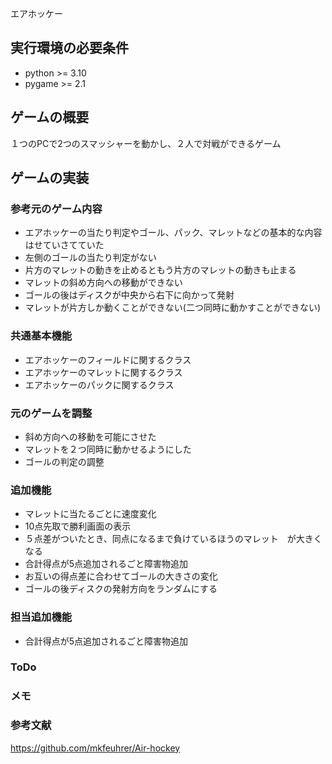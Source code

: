 エアホッケー
## 実行環境の必要条件
* python >= 3.10
* pygame >= 2.1

## ゲームの概要
１つのPCで2つのスマッシャーを動かし、２人で対戦ができるゲーム

## ゲームの実装
### 参考元のゲーム内容
* エアホッケーの当たり判定やゴール、パック、マレットなどの基本的な内容はせていさてていた
* 左側のゴールの当たり判定がない
* 片方のマレットの動きを止めるともう片方のマレットの動きも止まる
* マレットの斜め方向への移動ができない
* ゴールの後はディスクが中央から右下に向かって発射
* マレットが片方しか動くことができない(二つ同時に動かすことができない)
### 共通基本機能
* エアホッケーのフィールドに関するクラス
* エアホッケーのマレットに関するクラス
* エアホッケーのパックに関するクラス
### 元のゲームを調整
* 斜め方向への移動を可能にさせた
* マレットを２つ同時に動かせるようにした
* ゴールの判定の調整


### 追加機能
* マレットに当たるごとに速度変化
* 10点先取で勝利画面の表示
* ５点差がついたとき、同点になるまで負けているほうのマレット　が大きくなる
* 合計得点が5点追加されるごと障害物追加
* お互いの得点差に合わせてゴールの大きさの変化
* ゴールの後ディスクの発射方向をランダムにする
### 担当追加機能
* 合計得点が5点追加されるごと障害物追加
### ToDo
### メモ


### 参考文献
https://github.com/mkfeuhrer/Air-hockey